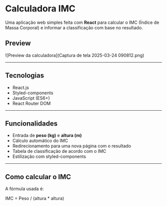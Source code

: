 # Calculadora IMC

Uma aplicação web simples feita com **React** para calcular o IMC (Índice de Massa Corporal) e informar a classificação com base no resultado.

## Preview

![Preview da calculadora](Captura de tela 2025-03-24 090812.png)

---

## Tecnologias

- React.js
- Styled-components
- JavaScript (ES6+)
- React Router DOM

---

## Funcionalidades

- Entrada de **peso (kg)** e **altura (m)**
- Cálculo automático do IMC
- Redirecionamento para uma nova página com o resultado
- Tabela de classificação de acordo com o IMC
- Estilização com styled-components

---

## Como calcular o IMC

A fórmula usada é:

IMC = Peso / (altura * altura)

